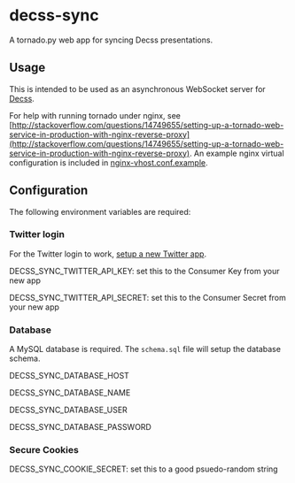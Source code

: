 decss-sync
==========

A tornado.py web app for syncing Decss presentations.

## Usage

This is intended to be used as an asynchronous WebSocket server for [Decss](https://github.com/dryan/decss).

For help with running tornado under nginx, see [http://stackoverflow.com/questions/14749655/setting-up-a-tornado-web-service-in-production-with-nginx-reverse-proxy](http://stackoverflow.com/questions/14749655/setting-up-a-tornado-web-service-in-production-with-nginx-reverse-proxy). An example nginx virtual configuration is included in [nginx-vhost.conf.example](nginx-vhost.conf.example).

## Configuration

The following environment variables are required:

### Twitter login

For the Twitter login to work, [setup a new Twitter app](https://dev.twitter.com/apps/new).

DECSS_SYNC_TWITTER_API_KEY: set this to the Consumer Key from your new app

DECSS_SYNC_TWITTER_API_SECRET: set this to the Consumer Secret from your new app

### Database

A MySQL database is required. The `schema.sql` file will setup the database schema.

DECSS_SYNC_DATABASE_HOST

DECSS_SYNC_DATABASE_NAME

DECSS_SYNC_DATABASE_USER

DECSS_SYNC_DATABASE_PASSWORD

### Secure Cookies

DECSS_SYNC_COOKIE_SECRET: set this to a good psuedo-random string
